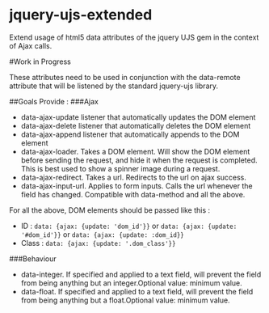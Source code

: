 jquery-ujs-extended
===================

Extend usage of html5 data attributes of the jquery UJS gem in the context of Ajax calls.

#Work in Progress

These attributes need to be used in conjunction with the data-remote attribute that will be listened by the standard jquery-ujs library.

##Goals
Provide :
###Ajax
* data-ajax-update listener that automatically updates the DOM element
* data-ajax-delete listener that automatically deletes the DOM element
* data-ajax-append listener that automatically appends to the DOM element
* data-ajax-loader. Takes a DOM element. Will show the DOM element before sending the request, and hide it when the request is completed. This is best used to show a spinner image during a request.
* data-ajax-redirect. Takes a url. Redirects to the url on ajax success.
* data-ajax-input-url. Applies to form inputs. Calls the url whenever the field has changed. Compatible with data-method and all the above.

For all the above, DOM elements should be passed like this :
* ID : `data: {ajax: {update: 'dom_id'}}` or `data: {ajax: {update: '#dom_id'}}` or `data: {ajax: {update: :dom_id}}`
* Class : `data: {ajax: {update: '.dom_class'}}`

###Behaviour
* data-integer. If specified and applied to a text field, will prevent the field from being anything but an integer.Optional value: minimum value.
* data-float. If specified and applied to a text field, will prevent the field from being anything but a float.Optional value: minimum value.


